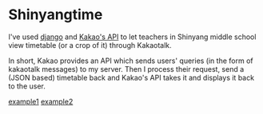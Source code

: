 # Shinyangtime

I've used [django](https://www.djangoproject.com/) and [Kakao's API](https://github.com/plusfriend/auto_reply) to let teachers in Shinyang middle school view timetable (or a crop of it) through Kakaotalk.

In short, Kakao provides an API which sends users' queries (in the form of kakaotalk messages) to my server. Then I process their request, send a (JSON based) timetable back and Kakao's API takes it and displays it back to the user.

[example1](https://github.com/SPark9625/shinyangtime/blob/master/example1.PNG)
[example2](https://github.com/SPark9625/shinyangtime/blob/master/example2.PNG)
